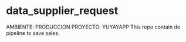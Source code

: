 # data_supplier_request
AMBIENTE: PRODUCCION
PROYECTO: YUYAYAPP
This repo contain de pipeline to save sales.
